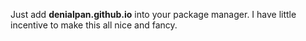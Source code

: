 Just add **denialpan.github.io** into your package manager. I have little incentive to make this all nice and fancy.
